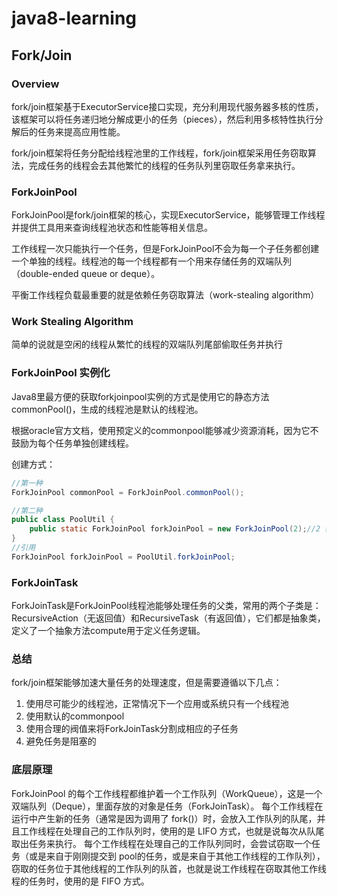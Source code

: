 # java8-learning

## Fork/Join

### Overview

fork/join框架基于ExecutorService接口实现，充分利用现代服务器多核的性质，该框架可以将任务递归地分解成更小的任务（pieces），然后利用多核特性执行分解后的任务来提高应用性能。

fork/join框架将任务分配给线程池里的工作线程，fork/join框架采用任务窃取算法，完成任务的线程会去其他繁忙的线程的任务队列里窃取任务拿来执行。

### ForkJoinPool

ForkJoinPool是fork/join框架的核心，实现ExecutorService，能够管理工作线程并提供工具用来查询线程池状态和性能等相关信息。

工作线程一次只能执行一个任务，但是ForkJoinPool不会为每一个子任务都创建一个单独的线程。线程池的每一个线程都有一个用来存储任务的双端队列（double-ended queue or deque）。

平衡工作线程负载最重要的就是依赖任务窃取算法（work-stealing algorithm）

### Work Stealing Algorithm

简单的说就是空闲的线程从繁忙的线程的双端队列尾部偷取任务并执行

### ForkJoinPool 实例化

Java8里最方便的获取forkjoinpool实例的方式是使用它的静态方法commonPool()，生成的线程池是默认的线程池。

根据oracle官方文档，使用预定义的commonpool能够减少资源消耗，因为它不鼓励为每个任务单独创建线程。

创建方式：

```java
//第一种
ForkJoinPool commonPool = ForkJoinPool.commonPool();

//第二种
public class PoolUtil {
    public static ForkJoinPool forkJoinPool = new ForkJoinPool(2);//2 表示 并发级别，意味着线程池使用两个处理器核
}
//引用
ForkJoinPool forkJoinPool = PoolUtil.forkJoinPool;
```

### ForkJoinTask<V>

ForkJoinTask是ForkJoinPool线程池能够处理任务的父类，常用的两个子类是：RecursiveAction（无返回值）和RecursiveTask<V>（有返回值），它们都是抽象类，定义了一个抽象方法compute用于定义任务逻辑。

### 总结

fork/join框架能够加速大量任务的处理速度，但是需要遵循以下几点：

1. 使用尽可能少的线程池，正常情况下一个应用或系统只有一个线程池
2. 使用默认的commonpool
3. 使用合理的阀值来将ForkJoinTask分割成相应的子任务
4. 避免任务是阻塞的

### 底层原理

ForkJoinPool 的每个工作线程都维护着一个工作队列（WorkQueue），这是一个双端队列（Deque），里面存放的对象是任务（ForkJoinTask）。
每个工作线程在运行中产生新的任务（通常是因为调用了 fork()）时，会放入工作队列的队尾，并且工作线程在处理自己的工作队列时，使用的是 LIFO 方式，也就是说每次从队尾取出任务来执行。
每个工作线程在处理自己的工作队列同时，会尝试窃取一个任务（或是来自于刚刚提交到 pool的任务，或是来自于其他工作线程的工作队列），窃取的任务位于其他线程的工作队列的队首，也就是说工作线程在窃取其他工作线程的任务时，使用的是 FIFO 方式。

